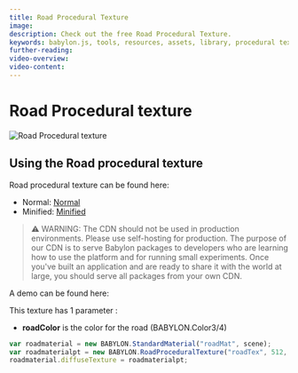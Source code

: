 ```yaml
---
title: Road Procedural Texture
image: 
description: Check out the free Road Procedural Texture.
keywords: babylon.js, tools, resources, assets, library, procedural texture, road
further-reading:
video-overview:
video-content:
---
```


# Road Procedural texture

![Road Procedural texture](/img/extensions/proceduraltextures/roadpt.PNG)

## Using the Road procedural texture

Road procedural texture can be found here:

- Normal: [Normal](https://cdn.babylonjs.com/proceduralTexturesLibrary/babylon.roadProceduralTexture.js)
- Minified: [Minified](https://cdn.babylonjs.com/proceduralTexturesLibrary/babylon.roadProceduralTexture.min.js)

> ⚠️ WARNING: The CDN should not be used in production environments. Please use self-hosting for production. The purpose of our CDN is to serve Babylon packages to developers who are learning how to use the platform and for running small experiments. Once you've built an application and are ready to share it with the world at large, you should serve all packages from your own CDN.

A demo can be found here: <Playground id="#FBW4N#0" title="Road Procedural Texture Demo" description="Road Procedural Texture Demo"/>

This texture has 1 parameter :
- **roadColor** is the color for the road (BABYLON.Color3/4)

```javascript
var roadmaterial = new BABYLON.StandardMaterial("roadMat", scene);
var roadmaterialpt = new BABYLON.RoadProceduralTexture("roadTex", 512, scene);
roadmaterial.diffuseTexture = roadmaterialpt;
```